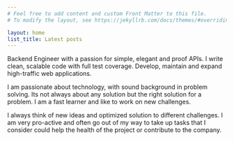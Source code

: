 ```yaml
---
# Feel free to add content and custom Front Matter to this file.
# To modify the layout, see https://jekyllrb.com/docs/themes/#overriding-theme-defaults

layout: home
list_title: Latest posts
---
```


Backend Engineer with a passion for simple, elegant and proof APIs. I write clean, scalable code with full test coverage. Develop, maintain and expand high-traffic web applications.

I am passionate about technology, with sound background in problem solving. Its not always about any solution but the right solution for a problem. I am a fast learner and like to work on new challenges.

I always think of new ideas and optimized solution to different challenges. I am very pro-active and often go out of my way to take up tasks that I consider could help the health of the project or contribute to the company.
